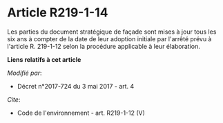 # Article R219-1-14

Les parties du document stratégique de façade sont mises à jour tous les six ans à compter de la date de leur adoption
initiale par l'arrêté prévu à l'article R. 219-1-12 selon la procédure applicable à leur élaboration.

**Liens relatifs à cet article**

_Modifié par_:

  - Décret n°2017-724 du 3 mai 2017 - art. 4

_Cite_:

  - Code de l'environnement - art. R219-1-12 (V)

